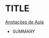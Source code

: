 # TITLE

[Anotações de Aula](TITLE%209facc8504c94463f8437bf53a6773665/Anotac%CC%A7o%CC%83es%20de%20Aula%2090681418f2d04c6aae7c83b1e4874f1c.md)

- SUMMARY